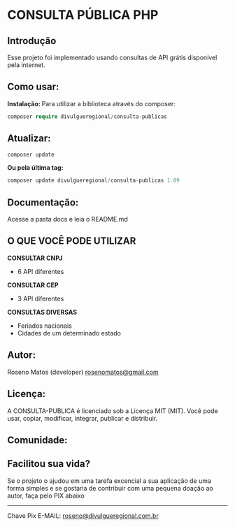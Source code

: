 # CONSULTA PÚBLICA PHP

## Introdução

Esse projeto foi implementado usando consultas de API grátis disponível pela internet.

## Como usar:
<b>Instalação: </b>
Para utilizar a biblioteca através do composer:
```php
composer require divulgueregional/consulta-publicas
```
## Atualizar:
```php
composer update
```
<b>Ou pela última tag: </b>
```php
composer update divulgueregional/consulta-publicas 1.09
```

## Documentação:
Acesse a pasta docs e leia o README.md

## O QUE VOCÊ PODE UTILIZAR
<b>CONSULTAR CNPJ</b><br>
- 6 API diferentes

<b>CONSULTAR CEP</b><br>
- 3 API diferentes

<b>CONSULTAS DIVERSAS</b><br>
- Feriados nacionais
- Cidades de um determinado estado

## Autor:
Roseno Matos (developer) rosenomatos@gmail.com<br>

## Licença:
A CONSULTA-PUBLICA é licenciado sob a Licença MIT (MIT). Você pode usar, copiar, modificar, integrar, publicar e distribuir.

## Comunidade:
## Facilitou sua vida?
Se o projeto o ajudou em uma tarefa excencial a sua aplicação de uma forma simples e se gostaria de contribuir com uma pequena doação ao autor, faça pelo PIX abaixo<br><hr>

Chave Pix E-MAIL: roseno@divulgueregional.com.br

